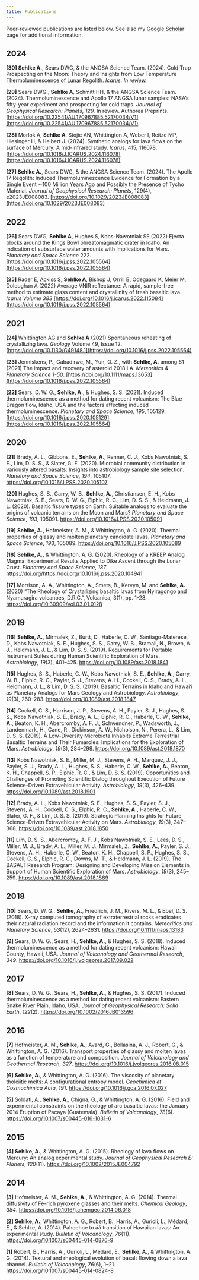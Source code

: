 ```yaml
---
title: Publications
---
```


Peer-reviewed publications are listed below. See also my [Google Scholar](https://scholar.google.com/citations?user=aR1eUfAAAAAJ&hl=en) page for additional information.


<!--* Table of Contents
{:toc}-->

## 2024

**[30] Sehlke A.**, Sears DWG, & the ANGSA Science Team. (2024). Cold Trap Prospecting on the Moon: Theory and Insights from Low Temperature Thermoluminescence of Lunar Regolith. *Icarus. In review.*

**[29]** Sears DWG., **Sehlke A**, Schmitt HH, & the ANGSA Science Team. (2024). Thermoluminescence and Apollo 17 ANGSA lunar samples: NASA’s fifty-year experiment and prospecting for cold traps. *Journal of Geophysical Research: Planets, 129.* In review. Authorea Preprints. [https://doi.org/10.22541/AU.170967885.52170034/V1](https://doi.org/10.22541/AU.170967885.52170034/V1)

**[28]** Morlok A, **Sehlke A**, Stojic AN, Whittington A, Weber I, Reitze MP, Hiesinger H, & Helbert J. (2024). Synthetic analogs for lava flows on the surface of Mercury: A mid-infrared study. *Icarus*, 415, 116078. [https://doi.org/10.1016/J.ICARUS.2024.116078](https://doi.org/10.1016/J.ICARUS.2024.116078)


**[27] Sehlke A.**, Sears DWG, & the ANGSA Science Team. (2024). The Apollo 17 Regolith: Induced Thermoluminescence Evidence for Formation by a Single Event ∼100 Million Years Ago and Possibly the Presence of Tycho Material. *Journal of Geophysical Research: Planets*, 129(4), e2023JE008083. [https://doi.org/10.1029/2023JE008083](https://doi.org/10.1029/2023JE008083)


## 2022

**[26]** Sears DWG, **Sehlke A**, Hughes S, Kobs-Nawotniak SE (2022) Ejecta blocks around the Kings Bowl phreatomagmatic crater in Idaho: An indication of subsurface water amounts with implications for Mars. *Planetary and Space Science* 222. [https://doi.org/10.1016/j.pss.2022.105564](https://doi.org/10.1016/j.pss.2022.105564)

**[25]** Rader E, Ackiss S, **Sehlke A**, Bishop J, Orrill B, Odegaard K, Meier M, Doloughan A (2022) Average VNIR reflectance: A rapid, sample-free method to estimate glass content and crystallinity of fresh basaltic lava. *Icarus Volume 383* [https://doi.org/10.1016/j.icarus.2022.115084](https://doi.org/10.1016/j.pss.2022.105564)

## 2021

**[24]** Whittington AG and **Sehlke A** (2021) Spontaneous reheating of crystallizing lava. *Geology* Volume 49, Issue 12. [https://doi.org/10.1130/G49148.1](https://doi.org/10.1016/j.pss.2022.105564)

**[23]** Jenniskens, P., Gabadirwe, M., Yun, Q. Z., with **Sehlke, A.** among 61 (2021) The impact and recovery of asteroid 2018 LA. *Meteoritics & Planetary Science 1-50*. [https://doi.org/10.1111/maps.13653](https://doi.org/10.1016/j.pss.2022.105564)

**[22]** Sears, D. W. G., **Sehlke, A.**, & Hughes, S. S. (2021). Induced thermoluminescence as a method for dating recent volcanism: The Blue Dragon flow, Idaho, USA and the factors affecting induced thermoluminescence. *Planetary and Space Science*, *195*, 105129. [https://doi.org/10.1016/j.pss.2020.105129](https://doi.org/10.1016/j.pss.2022.105564)

## 2020

**[21]** Brady, A. L., Gibbons, E., **Sehlke, A**., Renner, C. J., Kobs Nawotniak, S. E., Lim, D. S. S., & Slater, G. F. (2020). Microbial community distribution in variously altered basalts: Insights into astrobiology sample site selection. *Planetary and Space Science*, *194*, 105107. <https://doi.org/10.1016/J.PSS.2020.105107>

**[20]** Hughes, S. S., Garry, W. B., **Sehlke, A.**, Christiansen, E. H., Kobs Nawotniak, S. E., Sears, D. W. G., Elphic, R. C., Lim, D. S. S., & Heldmann, J. L. (2020). Basaltic fissure types on Earth: Suitable analogs to evaluate the origins of volcanic terrains on the Moon and Mars? *Planetary and Space Science*, *193*, 105091. <https://doi.org/10.1016/J.PSS.2020.105091>

**[19]** **Sehlke, A.**, Hofmeister, A. M., & Whittington, A. G. (2020). Thermal properties of glassy and molten planetary candidate lavas. *Planetary and Space Science*, *193*, 105089. <https://doi.org/10.1016/J.PSS.2020.105089>

**[18]** **Sehlke, A.**, & Whittington, A. G. (2020). Rheology of a KREEP Analog Magma: Experimental Results Applied to Dike Ascent through the Lunar Crust. *Planetary and Space Science*, *187*. <https://doi.org/https://doi.org/10.1016/j.pss.2020.104941>

**[17]** Morrison, A. A., Whittington, A., Smets, B., Kervyn, M. and **Sehlke, A.** (2020) “The Rheology of Crystallizing basaltic lavas from Nyiragongo and Nyamuragira volcanoes, D.R.C.”, Volcanica, 3(1), pp. 1-28. <https://doi.org/10.30909/vol.03.01.0128>

## 2019

**[16]** **Sehlke, A.**, Mirmalek, Z., Burtt, D., Haberle, C. W., Santiago-Materese, D., Kobs Nawotniak, S. E., Hughes, S. S., Garry, W. B., Bramall, N., Brown, A. J., Heldmann, J. L., & Lim, D. S. S. (2019). Requirements for Portable Instrument Suites during Human Scientific Exploration of Mars. *Astrobiology*, *19*(3), 401–425. <https://doi.org/10.1089/ast.2018.1841>

**[15]** Hughes, S. S., Haberle, C. W., Kobs Nawotniak, S. E., **Sehlke, A.**, Garry, W. B., Elphic, R. C., Payler, S. J., Stevens, A. H., Cockell, C. S., Brady, A. L., Heldmann, J. L., & Lim, D. S. S. (2019). Basaltic Terrains in Idaho and Hawai‘i as Planetary Analogs for Mars Geology and Astrobiology. *Astrobiology*, *19*(3), 260–283. <https://doi.org/10.1089/ast.2018.1847>

**[14]** Cockell, C. S., Harrison, J. P., Stevens, A. H., Payler, S. J., Hughes, S. S., Kobs Nawotniak, S. E., Brady, A. L., Elphic, R. C., Haberle, C. W., **Sehlke, A.**, Beaton, K. H., Abercromby, A. F. J., Schwendner, P., Wadsworth, J., Landenmark, H., Cane, R., Dickinson, A. W., Nicholson, N., Perera, L., & Lim, D. S. S. (2019). A Low-Diversity Microbiota Inhabits Extreme Terrestrial Basaltic Terrains and Their Fumaroles: Implications for the Exploration of Mars. *Astrobiology*, *19*(3), 284–299. <https://doi.org/10.1089/ast.2018.1870>

**[13]** Kobs Nawotniak, S. E., Miller, M. J., Stevens, A. H., Marquez, J. J., Payler, S. J., Brady, A. L., Hughes, S. S., Haberle, C. W., **Sehlke, A.**, Beaton, K. H., Chappell, S. P., Elphic, R. C., & Lim, D. S. S. (2019). Opportunities and Challenges of Promoting Scientific Dialog throughout Execution of Future Science-Driven Extravehicular Activity. *Astrobiology*, *19*(3), 426–439. <https://doi.org/10.1089/ast.2018.1901>

**[12]** Brady, A. L., Kobs Nawotniak, S. E., Hughes, S. S., Payler, S. J., Stevens, A. H., Cockell, C. S., Elphic, R. C., **Sehlke, A.**, Haberle, C. W., Slater, G. F., & Lim, D. S. S. (2019). Strategic Planning Insights for Future Science-Driven Extravehicular Activity on Mars. *Astrobiology*, *19*(3), 347–368. <https://doi.org/10.1089/ast.2018.1850>

**[11]** Lim, D. S. S., Abercromby, A. F. J., Kobs Nawotniak, S. E., Lees, D. S., Miller, M. J., Brady, A. L., Miller, M. J., Mirmalek, Z., **Sehlke, A.**, Payler, S. J., Stevens, A. H., Haberle, C. W., Beaton, K. H., Chappell, S. P., Hughes, S. S., Cockell, C. S., Elphic, R. C., Downs, M. T., & Heldmann, J. L. (2019). The BASALT Research Program: Designing and Developing Mission Elements in Support of Human Scientific Exploration of Mars. *Astrobiology*, *19*(3), 245–259. <https://doi.org/10.1089/ast.2018.1869>

## 2018

**[10]** Sears, D. W. G., **Sehlke, A.**, Friedrich, J. M., Rivers, M. L., & Ebel, D. S. (2018). X-ray computed tomography of extraterrestrial rocks eradicates their natural radiation record and the information it contains. *Meteoritics and Planetary Science*, *53*(12), 2624–2631. <https://doi.org/10.1111/maps.13183>

**[9]** Sears, D. W. G., Sears, H., **Sehlke, A.**, & Hughes, S. S. (2018). Induced thermoluminescence as a method for dating recent volcanism: Hawaii County, Hawaii, USA. *Journal of Volcanology and Geothermal Research*, *349*. <https://doi.org/10.1016/j.jvolgeores.2017.09.022>

## 2017

**[8]** Sears, D. W. G., Sears, H., **Sehlke, A.**, & Hughes, S. S. (2017). Induced thermoluminescence as a method for dating recent volcanism: Eastern Snake River Plain, Idaho, USA. *Journal of Geophysical Research: Solid Earth*, *122*(2). <https://doi.org/10.1002/2016JB013596>

## 2016

**[7]** Hofmeister, A. M., **Sehlke, A.**, Avard, G., Bollasina, A. J., Robert, G., & Whittington, A. G. (2016). Transport properties of glassy and molten lavas as a function of temperature and composition. *Journal of Volcanology and Geothermal Research*, *327*. <https://doi.org/10.1016/j.jvolgeores.2016.08.015>

**[6] Sehlke, A.**, & Whittington, A. G. (2016). The viscosity of planetary tholeiitic melts: A configurational entropy model. *Geochimica et Cosmochimica Acta*, *191*. <https://doi.org/10.1016/j.gca.2016.07.027>

**[5]** Soldati, A., **Sehlke, A.**, Chigna, G., & Whittington, A. G. (2016). Field and experimental constraints on the rheology of arc basaltic lavas: the January 2014 Eruption of Pacaya (Guatemala). *Bulletin of Volcanology*, *78*(6). <https://doi.org/10.1007/s00445-016-1031-6>

## 2015

**[4] Sehlke, A.**, & Whittington, A. G. (2015). Rheology of lava flows on Mercury: An analog experimental study. *Journal of Geophysical Research E: Planets*, *120*(11). <https://doi.org/10.1002/2015JE004792>

## 2014

**[3]** Hofmeister, A. M., **Sehlke, A.,** & Whittington, A. G. (2014). Thermal diffusivity of Fe-rich pyroxene glasses and their melts. *Chemical Geology*, *384*. <https://doi.org/10.1016/j.chemgeo.2014.06.018>

**[2]** **Sehlke, A.**, Whittington, A. G., Robert, B., Harris, A., Gurioli, L., Médard, E., & Sehlke, A. (2014). Pahoehoe to áá transition of Hawaiian lavas: An experimental study. *Bulletin of Volcanology*, *76*(11). <https://doi.org/10.1007/s00445-014-0876-9>

**[1]** Robert, B., Harris, A., Gurioli, L., Médard, E., **Sehlke, A.**, & Whittington, A. G. (2014). Textural and rheological evolution of basalt flowing down a lava channel. *Bulletin of Volcanology*, *76*(6), 1–21. <https://doi.org/10.1007/s00445-014-0824-8>
> 
